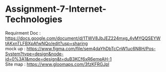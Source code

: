 # Assignment-7-Internet-Technologies

Requirment Doc : https://docs.google.com/document/d/1TWV8JbJEZ224mxg_4yMYQQSEYWtAKxnTLFBXpAfwNQo/edit?usp=sharing    
mock up : https://www.figma.com/file/sem4daYhDbTcCnW1uc6N8H/Pos-System?type=design&node-id=0%3A1&mode=design&t=duB3KCf6xR6emeAH-1                                   
Site map : https://www.gloomaps.com/3fzKFRGJpl
